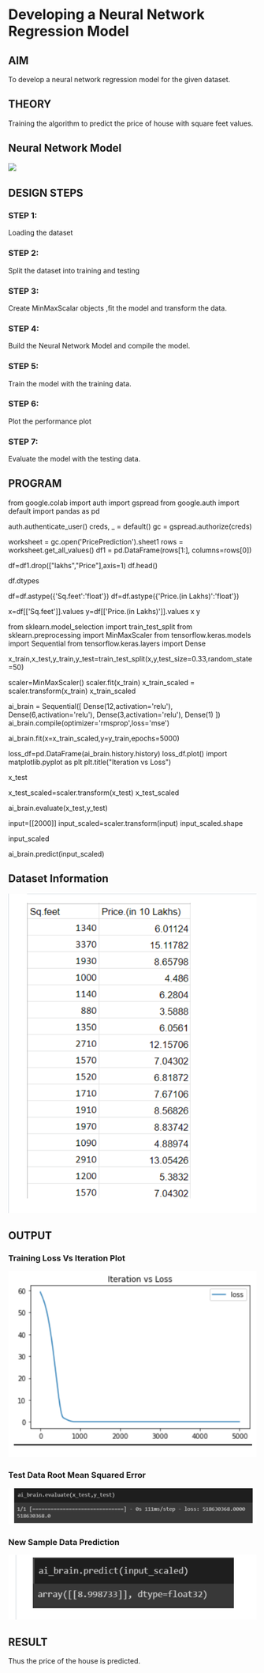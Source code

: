 # Developing a Neural Network Regression Model

## AIM

To develop a neural network regression model for the given dataset.

## THEORY

Training the algorithm to predict the price of house with square feet values.

## Neural Network Model

![](![](https://github.com/21005290/basic-nn-model/blob/main/2022-09-15%20(13).png))

## DESIGN STEPS

### STEP 1:

Loading the dataset

### STEP 2:

Split the dataset into training and testing

### STEP 3:

Create MinMaxScalar objects ,fit the model and transform the data.

### STEP 4:

Build the Neural Network Model and compile the model.

### STEP 5:

Train the model with the training data.

### STEP 6:

Plot the performance plot

### STEP 7:

Evaluate the model with the testing data.

## PROGRAM

from google.colab import auth
import gspread
from google.auth import default
import pandas as pd

auth.authenticate_user()
creds, _ = default()
gc = gspread.authorize(creds)

worksheet = gc.open('PricePrediction').sheet1
rows = worksheet.get_all_values()
df1 = pd.DataFrame(rows[1:], columns=rows[0])

df=df1.drop(["lakhs","Price"],axis=1)
df.head()

df.dtypes

df=df.astype({'Sq.feet':'float'})
df=df.astype({'Price.(in Lakhs)':'float'})

x=df[['Sq.feet']].values
y=df[['Price.(in Lakhs)']].values
x
y


from sklearn.model_selection import train_test_split
from sklearn.preprocessing import MinMaxScaler
from tensorflow.keras.models import Sequential
from tensorflow.keras.layers import Dense

x_train,x_test,y_train,y_test=train_test_split(x,y,test_size=0.33,random_state=50)

scaler=MinMaxScaler()
scaler.fit(x_train)
x_train_scaled = scaler.transform(x_train)
x_train_scaled

ai_brain = Sequential([
    Dense(12,activation='relu'),
    Dense(6,activation='relu'),
    Dense(3,activation='relu'),
    Dense(1)
])
ai_brain.compile(optimizer='rmsprop',loss='mse')

ai_brain.fit(x=x_train_scaled,y=y_train,epochs=5000) 

loss_df=pd.DataFrame(ai_brain.history.history)
loss_df.plot()
import matplotlib.pyplot as plt
plt.title("Iteration vs Loss")

x_test

x_test_scaled=scaler.transform(x_test)
x_test_scaled

ai_brain.evaluate(x_test,y_test)

input=[[2000]]
input_scaled=scaler.transform(input)
input_scaled.shape

input_scaled

ai_brain.predict(input_scaled)

## Dataset Information

![](https://github.com/21005290/basic-nn-model/blob/main/2022-09-15%20(15).png)


## OUTPUT

### Training Loss Vs Iteration Plot

![](https://github.com/21005290/basic-nn-model/blob/main/2022-09-15%20(17).png)


### Test Data Root Mean Squared Error

![](https://github.com/21005290/basic-nn-model/blob/main/2022-09-15%20(18).png)

### New Sample Data Prediction

![](https://github.com/21005290/basic-nn-model/blob/main/2022-09-15%20(20).png)

## RESULT
Thus the price of the house is predicted.
